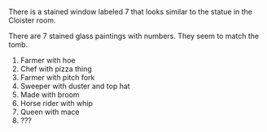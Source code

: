 There is a stained window labeled 7 that looks similar to the statue in the Cloister room.

There are 7 stained glass paintings with numbers. They seem to match the tomb.

1. Farmer with hoe
2. Chef with pizza thing
3. Farmer with pitch fork
4. Sweeper with duster and top hat
5. Made with broom
6. Horse rider with whip
7. Queen with mace
8. ???